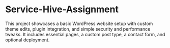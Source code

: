 # Service-Hive-Assignment 
This project showcases a basic WordPress website setup with custom theme edits, plugin integration, and simple security and performance tweaks. It includes essential pages, a custom post type, a contact form, and optional deployment.

